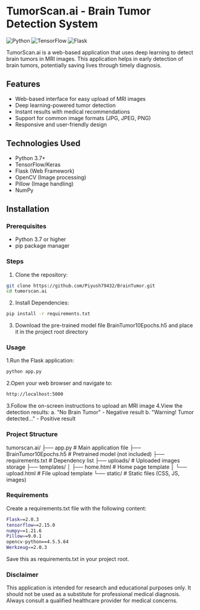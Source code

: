 # TumorScan.ai - Brain Tumor Detection System

![Python](https://img.shields.io/badge/Python-3.7%2B-blue)
![TensorFlow](https://img.shields.io/badge/TensorFlow-2.0%2B-orange)
![Flask](https://img.shields.io/badge/Flask-2.0%2B-lightgrey)

TumorScan.ai is a web-based application that uses deep learning to detect brain tumors in MRI images. This application helps in early detection of brain tumors, potentially saving lives through timely diagnosis.

## Features

- Web-based interface for easy upload of MRI images
- Deep learning-powered tumor detection
- Instant results with medical recommendations
- Support for common image formats (JPG, JPEG, PNG)
- Responsive and user-friendly design

## Technologies Used

- Python 3.7+
- TensorFlow/Keras
- Flask (Web Framework)
- OpenCV (Image processing)
- Pillow (Image handling)
- NumPy

## Installation

### Prerequisites

- Python 3.7 or higher
- pip package manager

### Steps

1. Clone the repository:
```bash
git clone https://github.com/Piyush79432/BrainTumor.git
cd tumorscan.ai
```
2. Install Dependencies:
```bash
pip install -r requirements.txt
```
3. Download the pre-trained model file BrainTumor10Epochs.h5 and place it in the project root directory

### Usage
1.Run the Flask application:
```bash
python app.py
```
2.Open your web browser and navigate to:
```bash
http://localhost:5000
```
3.Follow the on-screen instructions to upload an MRI image
4.View the detection results:
   a.  "No Brain Tumor" - Negative result
   b. "Warning! Tumor detected..." - Positive result

### Project Structure
tumorscan.ai/
├── app.py                 # Main application file
├── BrainTumor10Epochs.h5  # Pretrained model (not included)
├── requirements.txt       # Dependency list
├── uploads/               # Uploaded images storage
├── templates/
│   ├── home.html          # Home page template
│   └── upload.html        # File upload template
└── static/                # Static files (CSS, JS, images)

###  Requirements
Create a requirements.txt file with the following content:
```bash
Flask==2.0.3
tensorflow==2.15.0
numpy==1.21.6
Pillow==9.0.1
opencv-python==4.5.5.64
Werkzeug==2.0.3
```
Save this as requirements.txt in your project root.

### Disclaimer
This application is intended for research and educational purposes only. It should not be used as a substitute for professional medical diagnosis. Always consult a qualified healthcare provider for medical concerns.

